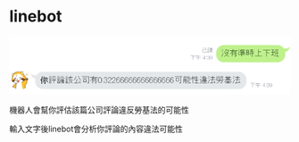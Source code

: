 # linebot

![image](https://github.com/raccoon831012/linebot/blob/master/%E5%9C%96%E7%89%871.png)

機器人會幫你評估該篇公司評論違反勞基法的可能性

輸入文字後linebot會分析你評論的內容違法可能性
